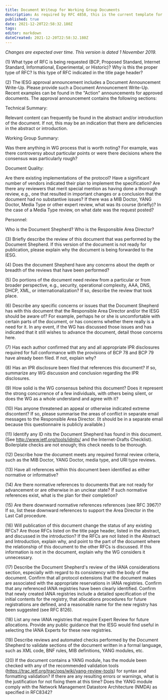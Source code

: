 ```yaml
---
title: Document Writeup for Working Group Documents
description: As required by RFC 4858, this is the current template for the Document Shepherd Write-Up.
published: true
date: 2021-12-20T22:58:32.180Z
tags: 
editor: markdown
dateCreated: 2021-12-20T22:58:32.180Z
---
```


*Changes are expected over time. This version is dated 1 November 2019.*

(1) What type of RFC is being requested (BCP, Proposed Standard, Internet Standard, Informational, Experimental, or Historic)? Why is this the proper type of RFC? Is this type of RFC indicated in the title page header? 

(2) The IESG approval announcement includes a Document Announcement Write-Up. Please provide such a Document Announcement Write-Up. Recent examples can be found in the "Action" announcements for approved documents. The approval announcement contains the following sections: 

Technical Summary:

Relevant content can frequently be found in the abstract and/or introduction of the document. If not, this may be an indication that there are deficiencies in the abstract or introduction. 

Working Group Summary:

Was there anything in WG process that is worth noting? For example, was there controversy about particular points or were there decisions where the consensus was particularly rough? 

Document Quality:

Are there existing implementations of the protocol? Have a significant number of vendors indicated their plan to implement the specification? Are there any reviewers that merit special mention as having done a thorough review, e.g., one that resulted in important changes or a conclusion that the document had no substantive issues? If there was a MIB Doctor, YANG Doctor, Media Type or other expert review, what was its course (briefly)? In the case of a Media Type review, on what date was the request posted? 

Personnel:

Who is the Document Shepherd? Who is the Responsible Area Director? 

(3) Briefly describe the review of this document that was performed by the Document Shepherd. If this version of the document is not ready for publication, please explain why the document is being forwarded to the IESG. 

(4) Does the document Shepherd have any concerns about the depth or breadth of the reviews that have been performed? 

(5) Do portions of the document need review from a particular or from broader perspective, e.g., security, operational complexity, AAA, DNS, DHCP, XML, or internationalization? If so, describe the review that took place. 

(6) Describe any specific concerns or issues that the Document Shepherd has with this document that the Responsible Area Director and/or the IESG should be aware of? For example, perhaps he or she is uncomfortable with certain parts of the document, or has concerns whether there really is a need for it. In any event, if the WG has discussed those issues and has indicated that it still wishes to advance the document, detail those concerns here. 

(7) Has each author confirmed that any and all appropriate IPR disclosures required for full conformance with the provisions of BCP 78 and BCP 79 have already been filed. If not, explain why?

(8) Has an IPR disclosure been filed that references this document? If so, summarize any WG discussion and conclusion regarding the IPR disclosures. 

(9) How solid is the WG consensus behind this document? Does it represent the strong concurrence of a few individuals, with others being silent, or does the WG as a whole understand and agree with it? 

(10) Has anyone threatened an appeal or otherwise indicated extreme discontent? If so, please summarise the areas of conflict in separate email messages to the Responsible Area Director. (It should be in a separate email because this questionnaire is publicly available.) 

(11) Identify any ID nits the Document Shepherd has found in this document. (See http://www.ietf.org/tools/idnits/ and the Internet-Drafts Checklist). Boilerplate checks are not enough; this check needs to be thorough. 

(12) Describe how the document meets any required formal review criteria, such as the MIB Doctor, YANG Doctor, media type, and URI type reviews. 

(13) Have all references within this document been identified as either normative or informative? 

(14) Are there normative references to documents that are not ready for advancement or are otherwise in an unclear state? If such normative references exist, what is the plan for their completion? 

(15) Are there downward normative references references (see RFC 3967)? If so, list these downward references to support the Area Director in the Last Call procedure. 

(16) Will publication of this document change the status of any existing RFCs? Are those RFCs listed on the title page header, listed in the abstract, and discussed in the introduction? If the RFCs are not listed in the Abstract and Introduction, explain why, and point to the part of the document where the relationship of this document to the other RFCs is discussed. If this information is not in the document, explain why the WG considers it unnecessary. 

(17) Describe the Document Shepherd's review of the IANA considerations section, especially with regard to its consistency with the body of the document. Confirm that all protocol extensions that the document makes are associated with the appropriate reservations in IANA registries. Confirm that any referenced IANA registries have been clearly identified. Confirm that newly created IANA registries include a detailed specification of the initial contents for the registry, that allocations procedures for future registrations are defined, and a reasonable name for the new registry has been suggested (see RFC 8126). 

(18) List any new IANA registries that require Expert Review for future allocations. Provide any public guidance that the IESG would find useful in selecting the IANA Experts for these new registries. 

(19) Describe reviews and automated checks performed by the Document Shepherd to validate sections of the document written in a formal language, such as XML code, BNF rules, MIB definitions, YANG modules, etc.

(20) If the document contains a YANG module, has the module been checked with any of the recommended validation tools (https://trac.ietf.org/trac/ops/wiki/yang-review-tools) for syntax and formatting validation? If there are any resulting errors or warnings, what is the justification for not fixing them at this time? Does the YANG module comply with the Network Management Datastore Architecture (NMDA) as specified in RFC8342?